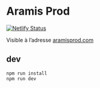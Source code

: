 # Aramis Prod

[![Netlify Status](https://api.netlify.com/api/v1/badges/b0b077fb-5be4-44df-bd40-07e3100a3215/deploy-status)](https://app.netlify.com/sites/aramis/deploys)

Visible à l’adresse [aramisprod.com](https://www.aramisprod.com)

## dev

```
npm run install
npm run dev
```
